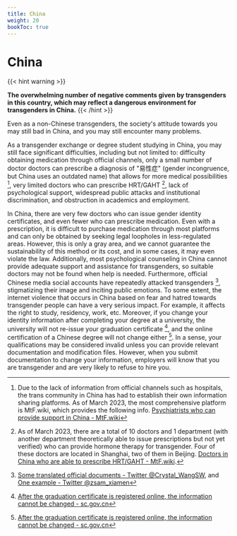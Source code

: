 ```yaml
---
title: China
weight: 20
bookToc: true
---
```


# China

{{< hint warning >}}

**The overwhelming number of negative comments given by transgenders in this country, which may reflect a dangerous environment for transgenders in China.**
{{< /hint >}}

Even as a non-Chinese transgenders, the society's attitude towards you may still bad in China, and you may still encounter many problems.

As a transgender exchange or degree student studying in China, you may still face significant difficulties, including but not limited to: difficulty obtaining medication through official channels, only a small number of doctor doctors can prescribe a diagnosis of "易性症" (gender incongruence, but China uses an outdated name) that allows for more medical possibilities [^1], very limited doctors who can prescribe HRT/GAHT [^2], lack of psychological support, widespread public attacks and institutional discrimination, and obstruction in academics and employment.

In China, there are very few doctors who can issue gender identity certificates, and even fewer who can prescribe medication. Even with a prescription, it is difficult to purchase medication through most platforms and can only be obtained by seeking legal loopholes in less-regulated areas. However, this is only a gray area, and we cannot guarantee the sustainability of this method or its cost, and in some cases, it may even violate the law. Additionally, most psychological counseling in China cannot provide adequate support and assistance for transgenders, so suitable doctors may not be found when help is needed. Furthermore, official Chinese media social accounts have repeatedly attacked transgenders [^3], stigmatizing their image and inciting public emotions. To some extent, the internet violence that occurs in China based on fear and hatred towards transgender people can have a very serious impact. For example, it affects the right to study, residency, work, etc. Moreover, if you change your identity information after completing your degree at a university, the university will not re-issue your graduation certificate [^4], and the online certification of a Chinese degree will not change either [^4]. In a sense, your qualifications may be considered invalid unless you can provide relevant documentation and modification files. However, when you submit documentation to change your information, employers will know that you are transgender and are very likely to refuse to hire you.

[^1]: Due to the lack of information from official channels such as hospitals, the trans community in China has had to establish their own information sharing platforms. As of March 2023, the most comprehensive platform is MtF.wiki, which provides the following info. [Psychiatrists who can provide support in China - MtF.wiki](https://mtf.wiki/zh-cn/docs/psyco/)
[^2]: As of March 2023, there are a total of 10 doctors and 1 department (with another department theoretically able to issue prescriptions but not yet verified) who can provide hormone therapy for transgender. Four of these doctors are located in Shanghai, two of them in Beijing. [Doctors in China who are able to prescribe HRT/GAHT - MtF.wiki](https://mtf.wiki/zh-cn/docs/hrt/).
[^3]: [Some translated official documents - Twitter @Crystal_WangSW](https://web.archive.org/web/20230317204132/https://twitter.com/Crystal_WangSW/status/1636575011854073856), and [One example - Twitter @zsam_xiamen](https://web.archive.org/web/20230317193319/https://twitter.com/zsam_xiamen/status/1614785066768674817)
[^4]: [After the graduation certificate is registered online, the information cannot be changed - sc.gov.cn](https://web.archive.org/web/20230317194908/https://www.sc.gov.cn/10462/12772/2015/5/10/10335228.shtml)

<!-- https://web.archive.org/web/20230112035847/https://www.nwccw.gov.cn/2018-08/14/content_218467.htm -->